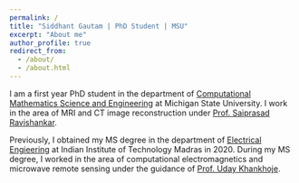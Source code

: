```yaml
---
permalink: /
title: "Siddhant Gautam | PhD Student | MSU"
excerpt: "About me"
author_profile: true
redirect_from: 
  - /about/
  - /about.html
---
```


I am a first year PhD student in the department of [Computational Mathematics Science and Engineering](https://cmse.msu.edu/) at Michigan State University. I work in the area of MRI and CT image reconstruction under [Prof. Saiprasad Ravishankar](https://sites.google.com/site/sairavishankar3/).


Previously, I obtained my MS degree in the department of [Electrical Engieering](http://www.ee.iitm.ac.in/) at Indian Institute of Technology Madras in 2020. During my MS degree, I worked in the area of computational electromagnetics and microwave remote sensing under the guidance of [Prof. Uday Khankhoje](http://www.ee.iitm.ac.in/uday/index.html).

